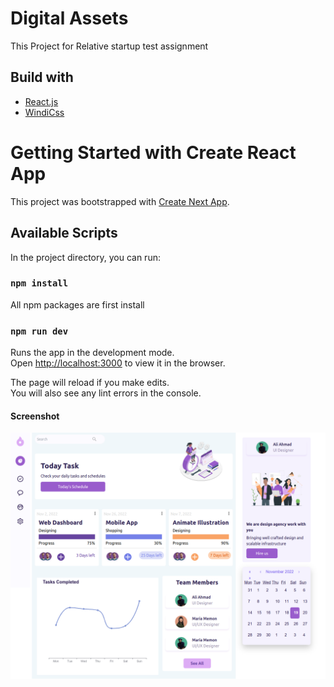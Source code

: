# Digital Assets

   This Project for Relative startup test assignment

## Build with

* [React.js](https://reactjs.org/docs/getting-started.html)
* [WindiCss](https://windicss.org/)


# Getting Started with Create React App

This project was bootstrapped with [Create Next App](https://nextjs.org/docs/api-reference/create-next-app).

## Available Scripts

In the project directory, you can run:

### `npm install`

All npm packages are first install

### `npm run dev`

Runs the app in the development mode.\
Open [http://localhost:3000](http://localhost:3000) to view it in the browser.

The page will reload if you make edits.\
You will also see any lint errors in the console.

#### Screenshot

![Home Page](public/tagMango.png)